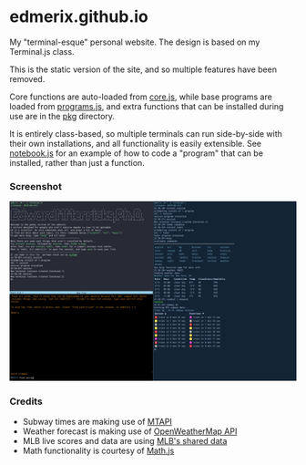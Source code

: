 # edmerix.github.io
My "terminal-esque" personal website. The design is based on my Terminal.js class.

This is the static version of the site, and so multiple features have been removed.

Core functions are auto-loaded from [core.js](core.js), while base programs are loaded from [programs.js](programs.js), and extra functions that can be installed during use are in the [pkg](pkg/) directory.

It is entirely class-based, so multiple terminals can run side-by-side with their own installations, and all functionality is easily extensible. See [notebook.js](pkg/notebook.js) for an example of how to code a "program" that can be installed, rather than just a function.

### Screenshot

![Emerix Terminal in action with multiple sessions](screenshots/EmerixTerminalScreenshot.png?raw=true "Emerix Terminal in action with multiple sessions")

### Credits

- Subway times are making use of [MTAPI](https://github.com/jonthornton/MTAPI)
- Weather forecast is making use of [OpenWeatherMap API](https://api.openweathermap.org)
- MLB live scores and data are using [MLB's shared data](https://gd2.mlb.com/components/game/mlb/)
- Math functionality is courtesy of [Math.js](https://mathjs.org)
